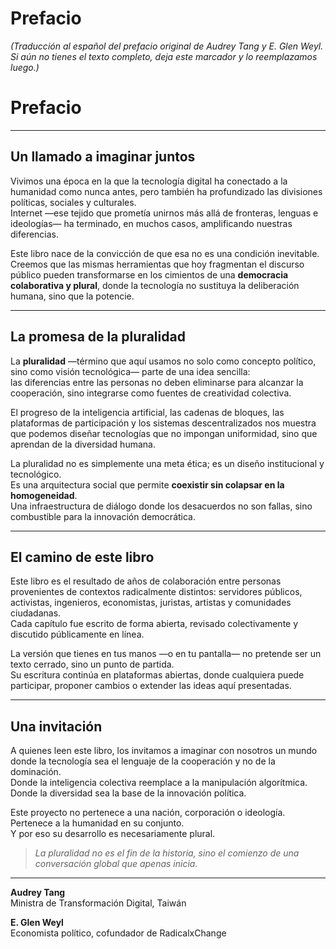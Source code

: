 # Prefacio

*(Traducción al español del prefacio original de Audrey Tang y E. Glen Weyl.  
Si aún no tienes el texto completo, deja este marcador y lo reemplazamos luego.)*
# Prefacio

---

## Un llamado a imaginar juntos

Vivimos una época en la que la tecnología digital ha conectado a la humanidad como nunca antes, pero también ha profundizado las divisiones políticas, sociales y culturales.  
Internet —ese tejido que prometía unirnos más allá de fronteras, lenguas e ideologías— ha terminado, en muchos casos, amplificando nuestras diferencias.

Este libro nace de la convicción de que esa no es una condición inevitable.  
Creemos que las mismas herramientas que hoy fragmentan el discurso público pueden transformarse en los cimientos de una **democracia colaborativa y plural**, donde la tecnología no sustituya la deliberación humana, sino que la potencie.

---

## La promesa de la pluralidad

La **pluralidad** —término que aquí usamos no solo como concepto político, sino como visión tecnológica— parte de una idea sencilla:  
las diferencias entre las personas no deben eliminarse para alcanzar la cooperación, sino integrarse como fuentes de creatividad colectiva.

El progreso de la inteligencia artificial, las cadenas de bloques, las plataformas de participación y los sistemas descentralizados nos muestra que podemos diseñar tecnologías que no impongan uniformidad, sino que aprendan de la diversidad humana.

La pluralidad no es simplemente una meta ética; es un diseño institucional y tecnológico.  
Es una arquitectura social que permite **coexistir sin colapsar en la homogeneidad**.  
Una infraestructura de diálogo donde los desacuerdos no son fallas, sino combustible para la innovación democrática.

---

## El camino de este libro

Este libro es el resultado de años de colaboración entre personas provenientes de contextos radicalmente distintos: servidores públicos, activistas, ingenieros, economistas, juristas, artistas y comunidades ciudadanas.  
Cada capítulo fue escrito de forma abierta, revisado colectivamente y discutido públicamente en línea.

La versión que tienes en tus manos —o en tu pantalla— no pretende ser un texto cerrado, sino un punto de partida.  
Su escritura continúa en plataformas abiertas, donde cualquiera puede participar, proponer cambios o extender las ideas aquí presentadas.

---

## Una invitación

A quienes leen este libro, los invitamos a imaginar con nosotros un mundo donde la tecnología sea el lenguaje de la cooperación y no de la dominación.  
Donde la inteligencia colectiva reemplace a la manipulación algorítmica.  
Donde la diversidad sea la base de la innovación política.

Este proyecto no pertenece a una nación, corporación o ideología.  
Pertenece a la humanidad en su conjunto.  
Y por eso su desarrollo es necesariamente plural.

> *La pluralidad no es el fin de la historia, sino el comienzo de una conversación global que apenas inicia.*

---

**Audrey Tang**  
Ministra de Transformación Digital, Taiwán  

**E. Glen Weyl**  
Economista político, cofundador de RadicalxChange  
